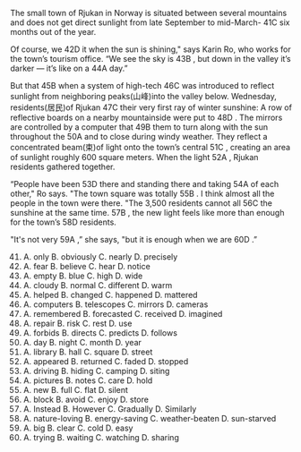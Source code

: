 The small town of Rjukan in Norway is situated between several mountains and does not get direct sunlight
from late September to mid-March- 41C six months out of the year.

Of course, we 42D it when the sun is shining," says Karin Ro, who works for the town’s tourism office.
“We see the sky is 43B , but down in the valley it’s darker — it’s like on a 44A day.”

But that 45B when a system of high-tech 46C was introduced to reflect sunlight from neighboring
peaks(山峰)into the valley below. Wednesday, residents(居民)of Rjukan 47C their very first ray of winter
sunshine: A row of reflective boards on a nearby mountainside were put to 48D . The mirrors are controlled by
a computer that 49B them to turn along with the sun throughout the 50A and to close during windy
weather. They reflect a concentrated beam(束)of light onto the town’s central 51C , creating an area of
sunlight roughly 600 square meters. When the light 52A , Rjukan residents gathered together.

“People have been 53D there and standing there and taking 54A of each other," Ro says. "The
town square was totally 55B . I think almost all the people in the town were there. "The 3,500 residents cannot
all 56C the sunshine at the same time. 57B , the new light feels like more than enough for the town’s
58D residents.

"It's not very 59A ,” she says, "but it is enough when we are 60D .”

41. A. only B. obviously C. nearly D. precisely
42. A. fear B. believe C. hear D. notice
43. A. empty B. blue C. high D. wide
44. A. cloudy B. normal C. different D. warm
45. A. helped B. changed C. happened D. mattered
46. A. computers B. telescopes C. mirrors D. cameras
47. A. remembered B. forecasted C. received D. imagined
48. A. repair B. risk C. rest D. use
49. A. forbids B. directs C. predicts D. follows
50. A. day B. night C. month D. year
51. A. library B. hall C. square D. street
52. A. appeared B. returned C. faded D. stopped
53. A. driving B. hiding C. camping D. siting
54. A. pictures B. notes C. care D. hold
55. A. new B. full C. flat D. silent
56. A. block B. avoid C. enjoy D. store
57. A. Instead B. However C. Gradually D. Similarly
58. A. nature-loving B. energy-saving C. weather-beaten D. sun-starved
59. A. big B. clear C. cold D. easy
60. A. trying B. waiting C. watching D. sharing
